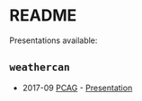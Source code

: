 README
================

Presentations available:

`weathercan`
------------

-   2017-09 [PCAG](http://pcag.uwinnipeg.ca/PCAG2017.html) - [Presentation](https://steffilazerte.github.io/Presentations/2017-09%20PCAG%20-%20weathercan/LaZerte_PCAG_2017_weathercan_xaringan.html)
